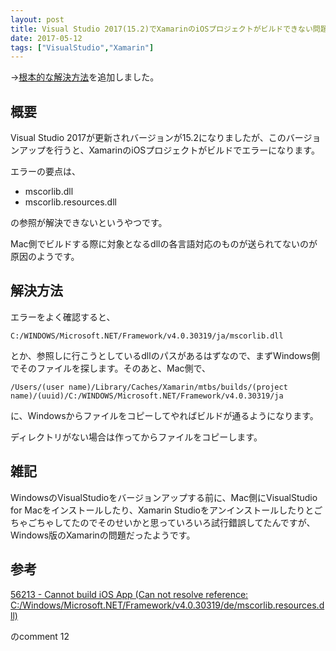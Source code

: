 ```yaml
---
layout: post
title: Visual Studio 2017(15.2)でXamarinのiOSプロジェクトがビルドできない問題
date: 2017-05-12
tags: ["VisualStudio","Xamarin"]
---
```


→[根本的な解決方法](http://spacekey.info/1741/)を追加しました。

## 概要

Visual Studio 2017が更新されバージョンが15.2になりましたが、このバージョンアップを行うと、XamarinのiOSプロジェクトがビルドでエラーになります。

エラーの要点は、

* mscorlib.dll
* mscorlib.resources.dll

の参照が解決できないというやつです。

Mac側でビルドする際に対象となるdllの各言語対応のものが送られてないのが原因のようです。

## 解決方法

エラーをよく確認すると、

    C:/WINDOWS/Microsoft.NET/Framework/v4.0.30319/ja/mscorlib.dll

とか、参照しに行こうとしているdllのパスがあるはずなので、まずWindows側でそのファイルを探します。そのあと、Mac側で、

    /Users/(user name)/Library/Caches/Xamarin/mtbs/builds/(project name)/(uuid)/C:/WINDOWS/Microsoft.NET/Framework/v4.0.30319/ja

に、Windowsからファイルをコピーしてやればビルドが通るようになります。

ディレクトリがない場合は作ってからファイルをコピーします。

## 雑記

WindowsのVisualStudioをバージョンアップする前に、Mac側にVisualStudio for Macをインストールしたり、Xamarin Studioをアンインストールしたりとごちゃごちゃしてたのでそのせいかと思っていろいろ試行錯誤してたんですが、Windows版のXamarinの問題だったようです。

## 参考

[56213 - Cannot build iOS App (Can not resolve reference: C:/Windows/Microsoft.NET/Framework/v4.0.30319/de/mscorlib.resources.dll)](https://bugzilla.xamarin.com/show_bug.cgi?id=56213)

のcomment 12